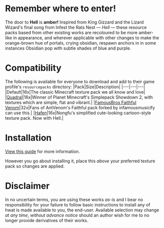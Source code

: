 # Remember where to enter!
The door to **Hell** is **amber!** Inspired from King Gizzard and the Lizard Wizard's final song from Infest the Rats Nest — _Hell_ — these resource packs based from other existing works are recoloured to be more amber-like in appearance, and wherever applicable with other changes to make the orange-brown hue of portals, crying obsidian, respawn anchors in in some instances Obsidian pop with subtle shades of blue and purple.

# Compatibility
The following is available for everyone to download and add to their game profile's `resourcepacks` directory:
|Pack|Size|Description|
|---|---|---|
|Default|16x|The classic Minecraft texture pack we all know and love|
|[Quadral](https://www.planetminecraft.com/texture-pack/ignafs-quadral-resourcepack/)|16x|Winner of Planet Minecraft's Simplepack Showdown 2, with textures which are simple, flat and vibrant.|
|[FamousBros Faithful Venom](https://www.planetminecraft.com/texture-pack/famousbros-faithful-venom/)|32x|Fans of AntVenom's Faithful pack forked by infamousmusicify can use this.|
|[Hafen](https://www.planetminecraft.com/texture-pack/hafen-4052511/)|16x|Nongfu's simplified cute-looking cartoon-style texture pack. Now with Hell.|

# Installation
[View this guide](https://github.com/Hebgbs/minecraftMods/blob/master/howToSave.md) for more information.

However you go about installing it, place this _above_ your preferred texture pack so changes are applied.

# Disclaimer
In no uncertain terms, you are using these works _as-is_ and I bear no responsibility for your failure to follow basic instructions to install any of hwat is made available to you, the end-user. Available selection may change _at any time_, _without advance notice_ should an author wish for me to no longer provide derivatives of their works.
